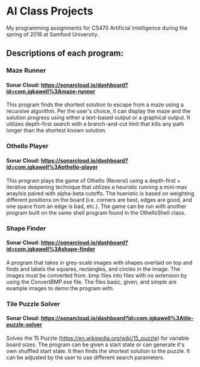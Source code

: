 # AI Class Projects
My programming assignments for CS470 Artificial Intelligence during the spring of 2018 at Samford University.

## Descriptions of each program:

### Maze Runner
#### Sonar Cloud: https://sonarcloud.io/dashboard?id=com.jgkawell%3Amaze-runner
This program finds the shortest solution to escape from a maze using a recursive algorithm. Per the user's choice, it can display the maze and the solution progress using either a text-based output or a graphical output. It utilizes depth-first search with a branch-and-cut limit that kills any path longer than the shortest known solution.

### Othello Player
#### Sonar Cloud: https://sonarcloud.io/dashboard?id=com.jgkawell%3Aothello-player
This program plays the game of Othello (Reversi) using a depth-first + iterative deepening technique that utilizes a heuristic running a mini-max anaylsis paired with alpha-beta cutoffs. The hueristic is based on weighting different positions on the board (i.e. corners are best, edges are good, and one space from an edge is bad, etc.). The game can be run with another program built on the same shell program found in the OthelloShell class.

### Shape Finder
#### Sonar Cloud: https://sonarcloud.io/dashboard?id=com.jgkawell%3Ashape-finder
A program that takes in grey-scale images with shapes overlaid on top and finds and labels the squares, rectangles, and circles in the image. The images must be converted from .bmp files into files with no extension by using the ConvertBMP.exe file. The files basic, given, and simple are example images to demo the program with.

### Tile Puzzle Solver
#### Sonar Cloud: https://sonarcloud.io/dashboard?id=com.jgkawell%3Atile-puzzle-solver
Solves the 15 Puzzle (https://en.wikipedia.org/wiki/15_puzzle) for variable board sizes. The program can be given a start state or can generate it's own shuffled start state. It then finds the shortest solution to the puzzle. It can be adjusted by the user to use different search parameters.
